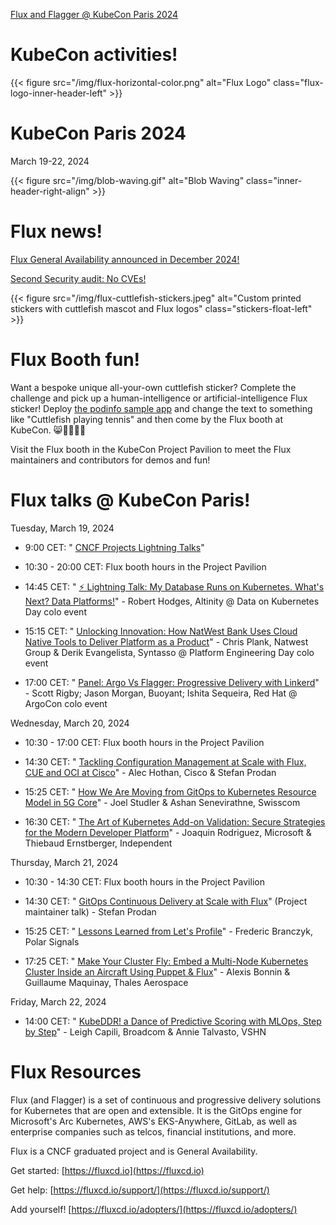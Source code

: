 [Flux and Flagger @ KubeCon Paris 2024](/kubecon)

# KubeCon activities!


{{< figure src="/img/flux-horizontal-color.png" alt="Flux Logo" class="flux-logo-inner-header-left" >}}

# KubeCon Paris 2024

March 19-22, 2024


{{< figure src="/img/blob-waving.gif" alt="Blob Waving" class="inner-header-right-align" >}}

# Flux news!

[Flux General Availability announced in December 2024!](https://fluxcd.io/blog/2023/12/flux-v2.2.0/)

[Second Security audit: No CVEs!](https://fluxcd.io/blog/2023/11/flux-security-audit/)


{{< figure src="/img/flux-cuttlefish-stickers.jpeg" alt="Custom printed stickers with cuttlefish mascot and Flux logos" class="stickers-float-left" >}}

# Flux Booth fun!

Want a bespoke unique all-your-own cuttlefish sticker? Complete the challenge and pick up a human-intelligence or artificial-intelligence Flux sticker! Deploy [the podinfo sample app](https://github.com/stefanprodan/podinfo) and change the text to something like "Cuttlefish playing tennis" and then come by the Flux booth at KubeCon. 😸👩🏻‍🎨🎨

Visit the Flux booth in the KubeCon Project Pavilion to meet the Flux maintainers and contributors for demos and fun!

# Flux talks @ KubeCon Paris!

Tuesday, March 19, 2024

- 9:00 CET: " [CNCF Projects Lightning Talks](https://sched.co/1ZOFb)"

- 10:30 - 20:00 CET: Flux booth hours in the Project Pavilion

- 14:45 CET: " [⚡ Lightning Talk: My Database Runs on Kubernetes. What's Next? Data Platforms!](https://sched.co/1YFiG)" \- Robert Hodges, Altinity @ Data on Kubernetes Day colo event

- 15:15 CET: " [Unlocking Innovation: How NatWest Bank Uses Cloud Native Tools to Deliver Platform as a Product](https://sched.co/1YFif)" \- Chris Plank, Natwest Group & Derik Evangelista, Syntasso @ Platform Engineering Day colo event

- 17:00 CET: " [Panel: Argo Vs Flagger: Progressive Delivery with Linkerd](https://sched.co/1YFjm)" \- Scott Rigby; Jason Morgan, Buoyant; Ishita Sequeira, Red Hat @ ArgoCon colo event


Wednesday, March 20, 2024

- 10:30 - 17:00 CET: Flux booth hours in the Project Pavilion

- 14:30 CET: " [Tackling Configuration Management at Scale with Flux, CUE and OCI at Cisco](https://sched.co/1YeMe)" \- Alec Hothan, Cisco & Stefan Prodan

- 15:25 CET: " [How We Are Moving from GitOps to Kubernetes Resource Model in 5G Core](https://sched.co/1YeN2)" \- Joel Studler & Ashan Senevirathne, Swisscom

- 16:30 CET: " [The Art of Kubernetes Add-on Validation: Secure Strategies for the Modern Developer Platform](https://sched.co/1YeN8)" \- Joaquin Rodriguez, Microsoft & Thiebaud Ernstberger, Independent


Thursday, March 21, 2024

- 10:30 - 14:30 CET: Flux booth hours in the Project Pavilion

- 14:30 CET: " [GitOps Continuous Delivery at Scale with Flux](https://sched.co/1YhhG)" (Project maintainer talk) - Stefan Prodan

- 15:25 CET: " [Lessons Learned from Let's Profile](https://sched.co/1YePX)" \- Frederic Branczyk, Polar Signals

- 17:25 CET: " [Make Your Cluster Fly: Embed a Multi-Node Kubernetes Cluster Inside an Aircraft Using Puppet & Flux](https://sched.co/1YeQA)" \- Alexis Bonnin & Guillaume Maquinay, Thales Aerospace


Friday, March 22, 2024

- 14:00 CET: " [KubeDDR! a Dance of Predictive Scoring with MLOps, Step by Step](https://sched.co/1YeRR)" \- Leigh Capili, Broadcom & Annie Talvasto, VSHN


# Flux Resources

Flux (and Flagger) is a set of continuous and progressive delivery solutions for Kubernetes that are open and extensible. It is the GitOps engine for Microsoft's Arc Kubernetes, AWS's EKS-Anywhere, GitLab, as well as enterprise companies such as telcos, financial institutions, and more.

Flux is a CNCF graduated project and is General Availability.

Get started: [https://fluxcd.io](https://fluxcd.io)

Get help: [https://fluxcd.io/support/](https://fluxcd.io/support/)

Add yourself! [https://fluxcd.io/adopters/](https://fluxcd.io/adopters/)
